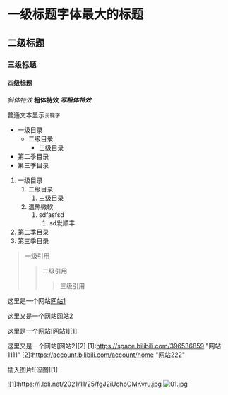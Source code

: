 # 一级标题字体最大的标题
## 二级标题
### 三级标题
#### 四级标题

*斜体特效*
**粗体特效**
***写粗体特效***

普通文本显示`关键字`

* 一级目录
   * 二级目录
      * 三级目录
* 第二季目录
* 第三季目录

1. 一级目录
   1. 二级目录
      1. 三级目录
   1. 温热微软
      1. sdfasfsd
         1. sd发顺丰
2. 第二季目录
2. 第三季目录

> 一级引用
>> 二级引用
>>> 三级引用


这里是一个网站[网站1](https://space.bilibili.com/396536859 "网站1111")

这里又是一个网站[网站2](https://account.bilibili.com/account/home "网站222")


这里是一个网站[网站1][1]

这里又是一个网站[网站2][2]
[1]:https://space.bilibili.com/396536859 "网站1111"
[2]:https://account.bilibili.com/account/home "网站222"

插入图片![涩图][1]

![1]:https://i.loli.net/2021/11/25/fgJ2iUchpOMKvru.jpg
![01.jpg](https://i.loli.net/2021/11/25/fgJ2iUchpOMKvru.jpg)